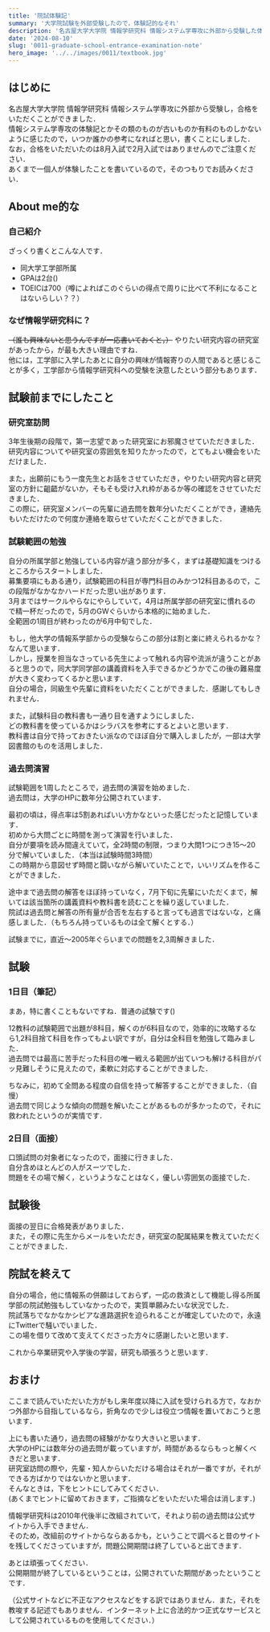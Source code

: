 ```yaml
---
title: '院試体験記'
summary: '大学院試験を外部受験したので，体験記的なそれ'
description: '名古屋大学大学院 情報学研究科 情報システム学専攻に外部から受験した体験記です．'
date: '2024-08-10'
slug: '0011-graduate-school-entrance-examination-note'
hero_image: '../../images/0011/textbook.jpg'
---
```


## はじめに
名古屋大学大学院 情報学研究科 情報システム学専攻に外部から受験し，合格をいただくことができました．<br/>
情報システム学専攻の体験記とかその類のものが古いものか有料のものしかないように感じたので，いつか誰かの参考になればと思い，書くことにしました．<br/>
なお，合格をいただいたのは8月入試で2月入試ではありませんのでご注意ください．<br/>
あくまで一個人が体験したことを書いているので，そのつもりでお読みください．<br/>

## About me的な
### 自己紹介
ざっくり書くとこんな人です．
- 同大学工学部所属
- GPAは2台()
- TOEICは700（噂によればこのぐらいの得点で周りに比べて不利になることはないらしい？？）

### なぜ情報学研究科に？
<s>（誰も興味ないと思うんですが一応書いておくと，）</s> やりたい研究内容の研究室があったから，が最も大きい理由ですね．<br/>
他には，工学部に入学したあとに自分の興味が情報寄りの人間であると感じることが多く，工学部から情報学研究科への受験を決意したという部分もあります．

## 試験前までにしたこと
### 研究室訪問
3年生後期の段階で，第一志望であった研究室にお邪魔させていただきました．<br/>
研究内容についてや研究室の雰囲気を知りたかったので，とてもよい機会をいただけました．<br/>

また，出願前にもう一度先生とお話をさせていただき，やりたい研究内容と研究室の方針に齟齬がないか，そもそも受け入れ枠があるか等の確認をさせていただきました．<br/>
この際に，研究室メンバーの先輩に過去問を数年分いただくことができ，連絡先もいただけたので何度か連絡を取らせていただくことができました．

### 試験範囲の勉強
自分の所属学部と勉強している内容が違う部分が多く，まずは基礎知識をつけるところからスタートしました．<br/>
募集要項にもある通り，試験範囲の科目が専門科目のみかつ12科目あるので，この段階がなかなかハードだった思い出があります．<br/>
3月まではサークルやらなにやらしていて，4月は所属学部の研究室に慣れるので精一杯だったので，5月のGWぐらいから本格的に始めました．<br/>
全範囲の1周目が終わったのが6月中旬でした．

もし，他大学の情報系学部からの受験ならこの部分は割と楽に終えられるかな？なんて思います．<br/>
しかし，授業を担当なさっている先生によって触れる内容や流派が違うことがあると思うので，同大学同学部の講義資料を入手できるかどうかでこの後の難易度が大きく変わってくるかと思います．<br/>
自分の場合，同級生や先輩に資料をいただくことができました．感謝してもしきれません．<br/>

また，試験科目の教科書も一通り目を通すようにしました．<br/>
どの教科書を使っているかはシラバスを参考にするとよいと思います．<br/>
教科書は自分で持っておきたい派なのでほぼ自分で購入しましたが，一部は大学図書館のものを活用しました．

### 過去問演習
試験範囲を1周したところで，過去問の演習を始めました．<br/>
過去問は，大学のHPに数年分公開されています．<br/>

最初の頃は，得点率は5割あればいい方かなといった感じだったと記憶しています．<br/>
初めから大問ごとに時間を測って演習を行いました．<br/>
自分が要項を読み間違えていて，全2時間の制限，つまり大問1つにつき15～20分で解いていました．（本当は試験時間3時間）<br/>
この時期から意図せず時間と闘いながら解いていたことで，いいリズムを作ることができました．

途中まで過去問の解答をほぼ持っていなく，7月下旬に先輩にいただくまで，解いては該当箇所の講義資料や教科書を読むことを繰り返していました．<br/>
院試は過去問と解答の所有量が合否を左右すると言っても過言ではないな，と痛感しました．（もちろん持っているものは全て解くとする．）<br/>

試験までに，直近～2005年ぐらいまでの問題を2,3周解きました．

## 試験
### 1日目（筆記）
まあ，特に書くこともないですね．普通の試験です()<br/>

12教科の試験範囲で出題が8科目，解くのが6科目なので，効率的に攻略するなら1,2科目捨て科目を作ってもよい訳ですが，自分は全科目を勉強して臨みました．<br/>
過去問では最高に苦手だった科目の唯一戦える範囲が出ていつも解ける科目がパッ見難しそうに見えたので，柔軟に対応することができました．<br/>

ちなみに，初めて全問ある程度の自信を持って解答することができました．（自慢）<br/>
過去問で同じような傾向の問題を解いたことがあるものが多かったので，それに救われたというのが実情です．

### 2日目（面接）
口頭試問の対象者になったので，面接に行きました．<br/>
自分含めほとんどの人がスーツでした．<br/>
問題をその場で解く，というようなことはなく，優しい雰囲気の面接でした．


## 試験後
面接の翌日に合格発表がありました．<br/>
また，その際に先生からメールをいただき，研究室の配属結果を教えていただくことができました．

## 院試を終えて
自分の場合，他に情報系の併願はしておらず，一応の救済として機能し得る所属学部の院試勉強もしていなかったので，実質単願みたいな状況でした．<br/>
院試落ちでなかなかシビアな進路選択を迫られることが確定していたので，永遠にTwitterで騒いでいました．<br/>
この場を借りて改めて支えてくださった方々に感謝したいと思います．

これから卒業研究や入学後の学習，研究も頑張ろうと思います．<br/>

## おまけ
ここまで読んでいただいた方がもし来年度以降に入試を受けられる方で，なおかつ外部から目指しているなら，折角なので少しは役立つ情報を置いておこうと思います．

上にも書いた通り，過去問の経験がかなり大きいと思います．<br/>
大学のHPには数年分の過去問が載っていますが，時間があるならもっと解くべきだと思います．<br/>
研究室訪問の際や，先輩・知人からいただける場合はそれが一番ですが，それができる方ばかりではないかと思います．<br/>
そんなときは，下をヒントにしてみてください．<br/>
(あくまでヒントに留めておきます，ご指摘などをいただいた場合は消します．)

情報学研究科は2010年代後半に改組されていて，それより前の過去問は公式サイトから入手できません．<br/>
そのため，改組前のサイトからならあるかも，ということで調べると昔のサイトを残してくださっていますが，問題公開期間は終了していると出てきます．<br/>

あとは頑張ってください．<br/>
公開期間が終了しているということは，公開されていた期間があったということです．<br/>

（公式サイトなどに不正なアクセスなどをする訳ではありません．また，それを教唆する記述でもありません．インターネット上に合法的かつ正式なサービスとして公開されているものを使用してください．）